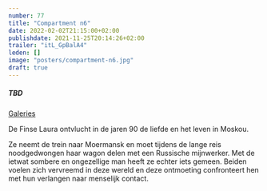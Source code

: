 ```yaml
---
number: 77
title: "Compartment n6"
date: 2022-02-02T21:15:00+02:00
publishdate: 2021-11-25T20:14:26+02:00
trailer: "itL_GpBalA4"
leden: [] 
image: "posters/compartment-n6.jpg"
draft: true
---
```


##### TBD

[Galeries](https://galeries.be/nl/compartiment-n6/)

De Finse Laura ontvlucht in de jaren 90 de liefde en het leven in Moskou.
<!--more-->
Ze neemt de trein naar Moermansk en moet tijdens de lange reis noodgedwongen
haar wagon delen met een Russische mijnwerker. Met de ietwat sombere en
ongezellige man heeft ze echter iets gemeen. Beiden voelen zich vervreemd
in deze wereld en deze ontmoeting confronteert hen met hun verlangen naar menselijk contact.

